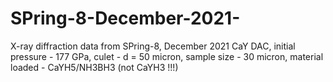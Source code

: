 # SPring-8-December-2021-
X-ray diffraction data from SPring-8, December 2021
CaY DAC, initial pressure - 177 GPa, culet - d = 50 micron, sample size - 30 micron, material loaded - CaYH5/NH3BH3 (not CaYH3 !!!)
